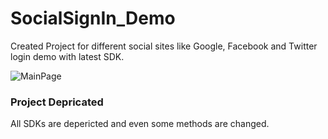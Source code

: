 # SocialSignIn_Demo

Created Project for different social sites like Google, Facebook and Twitter login demo with latest SDK.

![MainPage](https://github.com/WasimMemon/SocialSignIn_Demo/blob/master/index.png)


<h3> Project Depricated </h3>
All SDKs are depericted and even some methods are changed.
